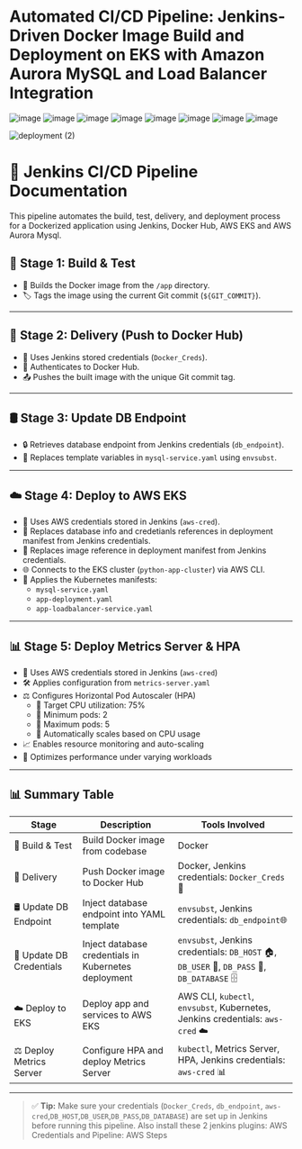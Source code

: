 # Automated CI/CD Pipeline: Jenkins-Driven Docker Image Build and Deployment on EKS with Amazon Aurora MySQL and Load Balancer Integration

![image](https://github.com/user-attachments/assets/add8a955-dcb3-4d07-aea8-1b4e50f0bae1)
![image](https://github.com/user-attachments/assets/804afca9-27ae-412b-bb7a-f696669af863)
![image](https://github.com/user-attachments/assets/3134327c-49d4-4054-a407-7770c3fd70b9)
![image](https://github.com/user-attachments/assets/79f97d37-7860-46e3-80d7-aec31172dd0a)
![image](https://github.com/user-attachments/assets/01e530bd-4b02-4ec1-bc11-6ab683fab395)
![image](https://github.com/user-attachments/assets/3bfb1e10-f85e-4cdc-85e3-df72018fb223)
![image](https://github.com/user-attachments/assets/c7de7419-e552-437a-93d2-0bd29475c8c0)
![image](https://github.com/user-attachments/assets/57b83c14-da88-4aab-9b78-fa00a2a6d54c)

![deployment (2)](https://github.com/user-attachments/assets/d1acbbbd-5e63-4e27-acc6-4fed51936f7e)


# 🚀 Jenkins CI/CD Pipeline Documentation

This pipeline automates the build, test, delivery, and deployment process for a Dockerized application using Jenkins, Docker Hub, AWS EKS and AWS Aurora Mysql.


## 🧱 Stage 1: Build & Test

- 🔨 Builds the Docker image from the `/app` directory.
- 🏷️ Tags the image using the current Git commit (`${GIT_COMMIT}`).

---

## 🚚 Stage 2: Delivery (Push to Docker Hub)

- 🔐 Uses Jenkins stored credentials (`Docker_Creds`).
- 🔑 Authenticates to Docker Hub.
- 📤 Pushes the built image with the unique Git commit tag.

---

## 🛢️ Stage 3: Update DB Endpoint

- 🔒 Retrieves database endpoint from Jenkins credentials (`db_endpoint`).
- 📄 Replaces template variables in `mysql-service.yaml` using `envsubst`.

---

## ☁️ Stage 4: Deploy to AWS EKS

- 🔑 Uses AWS credentials stored in Jenkins (`aws-cred`).
- 🔄 Replaces database info and credetianls references in deployment manifest from Jenkins credentials.
- 🔄 Replaces image reference in deployment manifest from Jenkins credentials.
- 🌐 Connects to the EKS cluster (`python-app-cluster`) via AWS CLI.
- 🚢 Applies the Kubernetes manifests:
  - `mysql-service.yaml`
  - `app-deployment.yaml`
  - `app-loadbalancer-service.yaml`

---

## 📊 Stage 5: Deploy Metrics Server & HPA

- 🔑 Uses AWS credentials stored in Jenkins (`aws-cred`)
- 🛠️ Applies configuration from `metrics-server.yaml`
- ⚖️ Configures Horizontal Pod Autoscaler (HPA)
   - 🎯 Target CPU utilization: 75%
   - 🔽 Minimum pods: 2
   - 🔼 Maximum pods: 5
   - 🔄 Automatically scales based on CPU usage
- 📈 Enables resource monitoring and auto-scaling
- 🚀 Optimizes performance under varying workloads

---

## 📊 Summary Table

| Stage               | Description                                  | Tools Involved                           |
|---------------------|----------------------------------------------|-------------------------------------------|
| 🧱 Build & Test      | Build Docker image from codebase             | Docker                                     |
| 🚚 Delivery          | Push Docker image to Docker Hub              | Docker, Jenkins credentials: `Docker_Creds`🐳                |
| 🛢️ Update DB Endpoint| Inject database endpoint into YAML template | `envsubst`, Jenkins credentials: `db_endpoint`🌐           |
| 🔑 Update DB Credentials    | Inject database credentials in Kubernetes deployment | `envsubst`, Jenkins credentials: `DB_HOST` 🏠, `DB_USER` 👤, `DB_PASS` 🔑, `DB_DATABASE` 🗄️ |
| ☁️ Deploy to EKS     | Deploy app and services to AWS EKS           | AWS CLI, `kubectl`, `envsubst`, Kubernetes, Jenkins credentials: `aws-cred` ☁️|
| ⚖️ Deploy Metrics Server | Configure HPA and deploy Metrics Server    | `kubectl`, Metrics Server, HPA, Jenkins credentials: `aws-cred` 📊|


---

> ✅ **Tip:** Make sure your credentials (`Docker_Creds`, `db_endpoint`, `aws-cred`,`DB_HOST`,`DB_USER`,`DB_PASS`,`DB_DATABASE`) are set up in Jenkins before running this pipeline. Also install these 2 jenkins plugins: AWS Credentials and Pipeline: AWS Steps 



